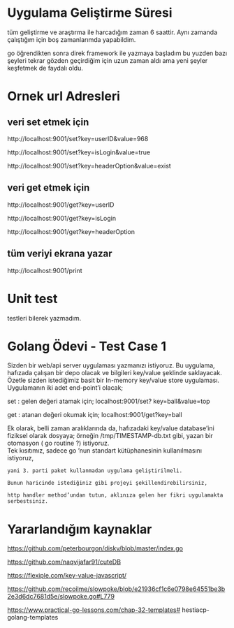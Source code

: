 # Uygulama Geliştirme Süresi 
tüm geliştirme ve araştırma ile harcadığım zaman 6 saattir. Aynı zamanda çalıştığım için boş zamanlarımda yapabildim.

go öğrendikten sonra direk framework ile yazmaya başladım bu yuzden bazı şeyleri tekrar gözden geçirdiğim için uzun zaman aldı ama yeni şeyler keşfetmek de faydalı oldu.

# Ornek url Adresleri

## veri set etmek için 

http://localhost:9001/set?key=userID&value=968

http://localhost:9001/set?key=isLogin&value=true

http://localhost:9001/set?key=headerOption&value=exist

## veri get etmek için 

http://localhost:9001/get?key=userID

http://localhost:9001/get?key=isLogin

http://localhost:9001/get?key=headerOption

## tüm veriyi ekrana yazar

http://localhost:9001/print

# Unit test 
testleri bilerek yazmadım.


# Golang Ödevi - Test Case 1

Sizden bir web/api server uygulaması yazmanızı istiyoruz. Bu uygulama, hafızada çalışan bir depo olacak ve bilgileri key/value şeklinde saklayacak. 
Özetle sizden istediğimiz basit bir In-memory key/value store uygulaması. 
Uygulamanın iki adet end-point’i olacak; 

set : gelen değeri atamak için; localhost:9001/set? key=ball&value=top

get : atanan değeri okumak için; localhost:9001/get?key=ball 

Ek olarak, belli zaman aralıklarında da, hafızadaki key/value database’ini fiziksel olarak dosyaya;
örneğin /tmp/TIMESTAMP-db.txt gibi, yazan bir otomasyon ( go routine ?) istiyoruz.  
Tek kısıtımız, sadece go ’nun standart kütüphanesinin kullanılmasını istiyoruz,
   
    yani 3. parti paket kullanmadan uygulama geliştirilmeli. 
    
    Bunun haricinde istediğiniz gibi projeyi şekillendirebilirsiniz, 
    
    http handler method’undan tutun, aklınıza gelen her fikri uygulamakta serbestsiniz.


# Yararlandığım kaynaklar 

https://github.com/peterbourgon/diskv/blob/master/index.go

https://github.com/naqvijafar91/cuteDB

https://flexiple.com/key-value-javascript/

https://github.com/recoilme/slowpoke/blob/e21936cf1c6e0798e64551be3b2e3d6dc7681d5e/slowpoke.go#L779

https://www.practical-go-lessons.com/chap-32-templates# hestiacp-golang-templates
